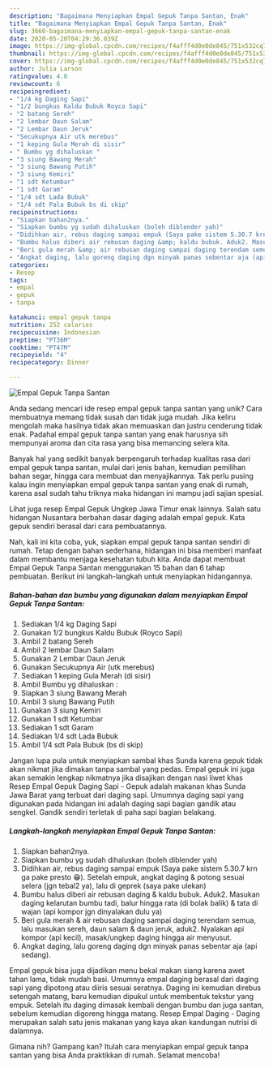 ```yaml
---
description: "Bagaimana Menyiapkan Empal Gepuk Tanpa Santan, Enak"
title: "Bagaimana Menyiapkan Empal Gepuk Tanpa Santan, Enak"
slug: 3660-bagaimana-menyiapkan-empal-gepuk-tanpa-santan-enak
date: 2020-05-20T04:29:36.039Z
image: https://img-global.cpcdn.com/recipes/f4afff4d0e0de845/751x532cq70/empal-gepuk-tanpa-santan-foto-resep-utama.jpg
thumbnail: https://img-global.cpcdn.com/recipes/f4afff4d0e0de845/751x532cq70/empal-gepuk-tanpa-santan-foto-resep-utama.jpg
cover: https://img-global.cpcdn.com/recipes/f4afff4d0e0de845/751x532cq70/empal-gepuk-tanpa-santan-foto-resep-utama.jpg
author: Julia Larson
ratingvalue: 4.8
reviewcount: 6
recipeingredient:
- "1/4 kg Daging Sapi"
- "1/2 bungkus Kaldu Bubuk Royco Sapi"
- "2 batang Sereh"
- "2 lembar Daun Salam"
- "2 Lembar Daun Jeruk"
- "Secukupnya Air utk merebus"
- "1 keping Gula Merah di sisir"
- " Bumbu yg dihaluskan "
- "3 siung Bawang Merah"
- "3 siung Bawang Putih"
- "3 siung Kemiri"
- "1 sdt Ketumbar"
- "1 sdt Garam"
- "1/4 sdt Lada Bubuk"
- "1/4 sdt Pala Bubuk bs di skip"
recipeinstructions:
- "Siapkan bahan2nya."
- "Siapkan bumbu yg sudah dihaluskan (boleh diblender yah)"
- "Didihkan air, rebus daging sampai empuk (Saya pake sistem 5.30.7 krn ga pake presto 😁). Setelah empuk, angkat daging &amp; potong sesuai selera (jgn tebal2 ya), lalu di geprek (saya pake ulekan)"
- "Bumbu halus diberi air rebusan daging &amp; kaldu bubuk. Aduk2. Masukan daging kelarutan bumbu tadi, balur hingga rata (di bolak balik) &amp; tata di wajan (api kompor jgn dinyalakan dulu ya)"
- "Beri gula merah &amp; air rebusan daging sampai daging terendam semua, lalu masukan sereh, daun salam &amp; daun jeruk, aduk2. Nyalakan api kompor (api kecil), masak/ungkep daging hingga air menyusut."
- "Angkat daging, lalu goreng daging dgn minyak panas sebentar aja (api sedang)."
categories:
- Resep
tags:
- empal
- gepuk
- tanpa

katakunci: empal gepuk tanpa 
nutrition: 252 calories
recipecuisine: Indonesian
preptime: "PT36M"
cooktime: "PT47M"
recipeyield: "4"
recipecategory: Dinner

---
```



![Empal Gepuk Tanpa Santan](https://img-global.cpcdn.com/recipes/f4afff4d0e0de845/751x532cq70/empal-gepuk-tanpa-santan-foto-resep-utama.jpg)

Anda sedang mencari ide resep empal gepuk tanpa santan yang unik? Cara membuatnya memang tidak susah dan tidak juga mudah. Jika keliru mengolah maka hasilnya tidak akan memuaskan dan justru cenderung tidak enak. Padahal empal gepuk tanpa santan yang enak harusnya sih mempunyai aroma dan cita rasa yang bisa memancing selera kita.

Banyak hal yang sedikit banyak berpengaruh terhadap kualitas rasa dari empal gepuk tanpa santan, mulai dari jenis bahan, kemudian pemilihan bahan segar, hingga cara membuat dan menyajikannya. Tak perlu pusing kalau ingin menyiapkan empal gepuk tanpa santan yang enak di rumah, karena asal sudah tahu triknya maka hidangan ini mampu jadi sajian spesial.

Lihat juga resep Empal Gepuk Ungkep Jawa Timur enak lainnya. Salah satu hidangan Nusantara berbahan dasar daging adalah empal gepuk. Kata gepuk sendiri berasal dari cara pembuatannya.


Nah, kali ini kita coba, yuk, siapkan empal gepuk tanpa santan sendiri di rumah. Tetap dengan bahan sederhana, hidangan ini bisa memberi manfaat dalam membantu menjaga kesehatan tubuh kita. Anda dapat membuat Empal Gepuk Tanpa Santan menggunakan 15 bahan dan 6 tahap pembuatan. Berikut ini langkah-langkah untuk menyiapkan hidangannya.

<!--inarticleads1-->

##### Bahan-bahan dan bumbu yang digunakan dalam menyiapkan Empal Gepuk Tanpa Santan:

1. Sediakan 1/4 kg Daging Sapi
1. Gunakan 1/2 bungkus Kaldu Bubuk (Royco Sapi)
1. Ambil 2 batang Sereh
1. Ambil 2 lembar Daun Salam
1. Gunakan 2 Lembar Daun Jeruk
1. Gunakan Secukupnya Air (utk merebus)
1. Sediakan 1 keping Gula Merah (di sisir)
1. Ambil  Bumbu yg dihaluskan :
1. Siapkan 3 siung Bawang Merah
1. Ambil 3 siung Bawang Putih
1. Gunakan 3 siung Kemiri
1. Gunakan 1 sdt Ketumbar
1. Sediakan 1 sdt Garam
1. Sediakan 1/4 sdt Lada Bubuk
1. Ambil 1/4 sdt Pala Bubuk (bs di skip)


Jangan lupa pula untuk menyiapkan sambal khas Sunda karena gepuk tidak akan nikmat jika dimakan tanpa sambal yang pedas. Empal gepuk ini juga akan semakin lengkap nikmatnya jika disajikan dengan nasi liwet khas Resep Empal Gepuk Daging Sapi - Gepuk adalah makanan khas Sunda Jawa Barat yang terbuat dari daging sapi. Umumnya daging sapi yang digunakan pada hidangan ini adalah daging sapi bagian gandik atau sengkel. Gandik sendiri terletak di paha sapi bagian belakang. 

<!--inarticleads2-->

##### Langkah-langkah menyiapkan Empal Gepuk Tanpa Santan:

1. Siapkan bahan2nya.
1. Siapkan bumbu yg sudah dihaluskan (boleh diblender yah)
1. Didihkan air, rebus daging sampai empuk (Saya pake sistem 5.30.7 krn ga pake presto 😁). Setelah empuk, angkat daging &amp; potong sesuai selera (jgn tebal2 ya), lalu di geprek (saya pake ulekan)
1. Bumbu halus diberi air rebusan daging &amp; kaldu bubuk. Aduk2. Masukan daging kelarutan bumbu tadi, balur hingga rata (di bolak balik) &amp; tata di wajan (api kompor jgn dinyalakan dulu ya)
1. Beri gula merah &amp; air rebusan daging sampai daging terendam semua, lalu masukan sereh, daun salam &amp; daun jeruk, aduk2. Nyalakan api kompor (api kecil), masak/ungkep daging hingga air menyusut.
1. Angkat daging, lalu goreng daging dgn minyak panas sebentar aja (api sedang).


Empal gepuk bisa juga dijadikan menu bekal makan siang karena awet tahan lama, tidak mudah basi. Umumnya empal daging berasal dari daging sapi yang dipotong atau diiris sesuai seratnya. Daging ini kemudian direbus setengah matang, baru kemudian dipukul untuk membentuk tekstur yang empuk. Setelah itu daging dimasak kembali dengan bumbu dan juga santan, sebelum kemudian digoreng hingga matang. Resep Empal Daging - Daging merupakan salah satu jenis makanan yang kaya akan kandungan nutrisi di dalamnya. 

Gimana nih? Gampang kan? Itulah cara menyiapkan empal gepuk tanpa santan yang bisa Anda praktikkan di rumah. Selamat mencoba!
